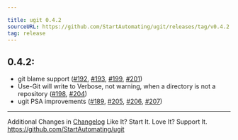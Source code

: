 ```yaml
---

title: ugit 0.4.2
sourceURL: https://github.com/StartAutomating/ugit/releases/tag/v0.4.2
tag: release
---
```

## 0.4.2:

* git blame support ([#192](https://github.com/StartAutomating/ugit/issues/192), [#193](https://github.com/StartAutomating/ugit/issues/193), [#199](https://github.com/StartAutomating/ugit/issues/199), [#201](https://github.com/StartAutomating/ugit/issues/201))
* Use-Git will write to Verbose, not warning, when a directory is not a repository ([#198](https://github.com/StartAutomating/ugit/issues/198), [#204](https://github.com/StartAutomating/ugit/issues/204))
* ugit PSA improvements ([#189](https://github.com/StartAutomating/ugit/issues/189), [#205](https://github.com/StartAutomating/ugit/issues/205), [#206](https://github.com/StartAutomating/ugit/issues/206), [#207](https://github.com/StartAutomating/ugit/issues/207))

---

Additional Changes in [Changelog](/CHANGELOG.md)
Like It?  Start It.  Love It?  Support It.
https://github.com/StartAutomating/ugit

